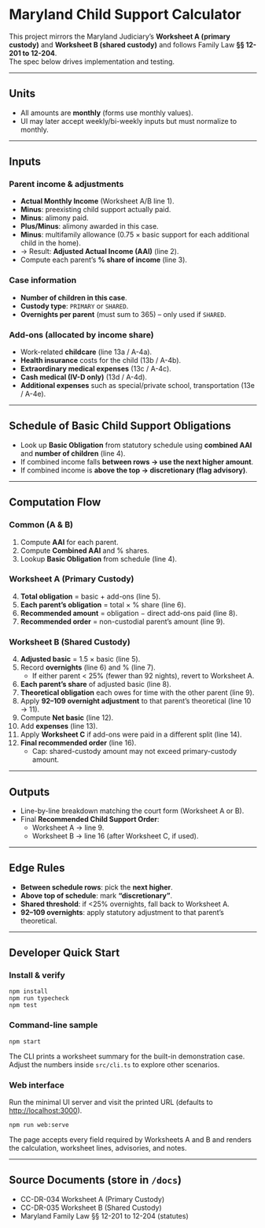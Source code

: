 # Maryland Child Support Calculator

This project mirrors the Maryland Judiciary’s **Worksheet A (primary custody)** and **Worksheet B (shared custody)** and follows Family Law **§§ 12-201 to 12-204**.  
The spec below drives implementation and testing.

---

## Units
- All amounts are **monthly** (forms use monthly values).  
- UI may later accept weekly/bi-weekly inputs but must normalize to monthly.

---

## Inputs

### Parent income & adjustments
- **Actual Monthly Income** (Worksheet A/B line 1).  
- **Minus**: preexisting child support actually paid.  
- **Minus**: alimony paid.  
- **Plus/Minus**: alimony awarded in this case.  
- **Minus**: multifamily allowance (0.75 × basic support for each additional child in the home).  
- → Result: **Adjusted Actual Income (AAI)** (line 2).  
- Compute each parent’s **% share of income** (line 3).

### Case information
- **Number of children in this case**.  
- **Custody type**: `PRIMARY` or `SHARED`.  
- **Overnights per parent** (must sum to 365) – only used if `SHARED`.

### Add-ons (allocated by income share)
- Work-related **childcare** (line 13a / A-4a).  
- **Health insurance** costs for the child (13b / A-4b).  
- **Extraordinary medical expenses** (13c / A-4c).  
- **Cash medical (IV-D only)** (13d / A-4d).  
- **Additional expenses** such as special/private school, transportation (13e / A-4e).

---

## Schedule of Basic Child Support Obligations
- Look up **Basic Obligation** from statutory schedule using **combined AAI** and **number of children** (line 4).  
- If combined income falls **between rows → use the next higher amount**.  
- If combined income is **above the top → discretionary (flag advisory)**.

---

## Computation Flow

### Common (A & B)
1. Compute **AAI** for each parent.  
2. Compute **Combined AAI** and % shares.  
3. Lookup **Basic Obligation** from schedule (line 4).

### Worksheet A (Primary Custody)
4. **Total obligation** = basic + add-ons (line 5).  
5. **Each parent’s obligation** = total × % share (line 6).  
6. **Recommended amount** = obligation − direct add-ons paid (line 8).  
7. **Recommended order** = non-custodial parent’s amount (line 9).

### Worksheet B (Shared Custody)
4. **Adjusted basic** = 1.5 × basic (line 5).  
5. Record **overnights** (line 6) and % (line 7).  
   - If either parent < 25% (fewer than 92 nights), revert to Worksheet A.  
6. **Each parent’s share** of adjusted basic (line 8).  
7. **Theoretical obligation** each owes for time with the other parent (line 9).  
8. Apply **92–109 overnight adjustment** to that parent’s theoretical (line 10 → 11).  
9. Compute **Net basic** (line 12).  
10. Add **expenses** (line 13).  
11. Apply **Worksheet C** if add-ons were paid in a different split (line 14).  
12. **Final recommended order** (line 16).  
    - Cap: shared-custody amount may not exceed primary-custody amount.

---

## Outputs
- Line-by-line breakdown matching the court form (Worksheet A or B).  
- Final **Recommended Child Support Order**:  
  - Worksheet A → line 9.  
  - Worksheet B → line 16 (after Worksheet C, if used).

---

## Edge Rules
- **Between schedule rows**: pick the **next higher**.
- **Above top of schedule**: mark **“discretionary”**.
- **Shared threshold**: if <25% overnights, fall back to Worksheet A.
- **92–109 overnights**: apply statutory adjustment to that parent’s theoretical.

---

## Developer Quick Start

### Install & verify

```
npm install
npm run typecheck
npm test
```

### Command-line sample

```
npm start
```

The CLI prints a worksheet summary for the built-in demonstration case. Adjust the numbers inside `src/cli.ts` to explore other scenarios.

### Web interface

Run the minimal UI server and visit the printed URL (defaults to [http://localhost:3000](http://localhost:3000)).

```
npm run web:serve
```

The page accepts every field required by Worksheets A and B and renders the calculation, worksheet lines, advisories, and notes.

---

## Source Documents (store in `/docs`)
- CC-DR-034 Worksheet A (Primary Custody)
- CC-DR-035 Worksheet B (Shared Custody)
- Maryland Family Law §§ 12-201 to 12-204 (statutes)
